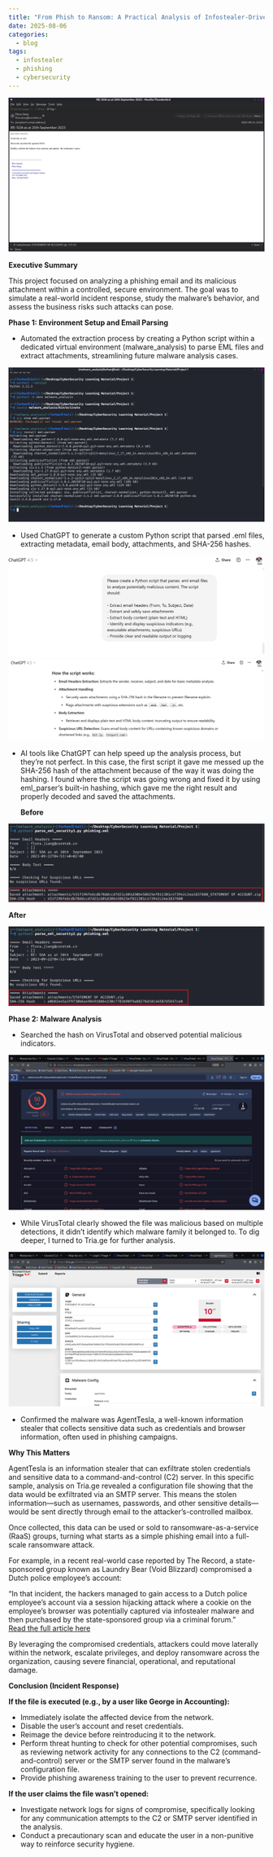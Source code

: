 ```yaml
---
title: "From Phish to Ransom: A Practical Analysis of Infostealer-Driven Attacks"
date: 2025-08-06
categories:
  - blog
tags:
  - infostealer
  - phishing
  - cybersecurity
---
```


![title_image](/assets/1/1-title_image.png)

**Executive Summary**

This project focused on analyzing a phishing email and its malicious attachment within a controlled, secure environment. The goal was to simulate a real-world incident response, study the malware’s behavior, and assess the business risks such attacks can pose.

**Phase 1: Environment Setup and Email Parsing**

* Automated the extraction process by creating a Python script within a dedicated virtual environment (malware\_analysis) to parse EML files and extract attachments, streamlining future malware analysis cases.

![enviroment_setup](/assets/1/2-enviroment_setup.png)

* Used ChatGPT to generate a custom Python script that parsed .eml files, extracting metadata, email body, attachments, and SHA-256 hashes.

![python_script_prompt](/assets/1/3-python_script_prompt.png)  
![python_script-generation](/assets/1/5-python_script-generation.png)

* AI tools like ChatGPT can help speed up the analysis process, but they’re not perfect. In this case, the first script it gave me messed up the SHA-256 hash of the attachment because of the way it was doing the hashing. I found where the script was going wrong and fixed it by using eml\_parser’s built-in hashing, which gave me the right result and properly decoded and saved the attachments.  
    
  **Before**

![wrong_hashing](/assets/1/6-wrong_hashing.png)
    
  **After**  
    
 ![right_hashing](/assets/1/7-right_hashing.png)

**Phase 2: Malware Analysis**

* Searched the hash on VirusTotal and observed potential malicious indicators.

 ![virustotal_results](/assets/1/8-virustotal_results.png)

* While VirusTotal clearly showed the file was malicious based on multiple detections, it didn’t identify which malware family it belonged to. To dig deeper, I turned to Tria.ge for further analysis.

 ![tirage_scan](/assets/1/9-tirage_scan.png)

* Confirmed the malware was AgentTesla, a well-known information stealer that collects sensitive data such as credentials and browser information, often used in phishing campaigns.  
  


**Why This Matters**

AgentTesla is an information stealer that can exfiltrate stolen credentials and sensitive data to a command-and-control (C2) server. In this specific sample, analysis on Tria.ge revealed a configuration file showing that the data would be exfiltrated via an SMTP server. This means the stolen information—such as usernames, passwords, and other sensitive details—would be sent directly through email to the attacker’s-controlled mailbox.

Once collected, this data can be used or sold to ransomware-as-a-service (RaaS) groups, turning what starts as a simple phishing email into a full-scale ransomware attack. 

For example, in a recent real-world case reported by The Record, a state-sponsored group known as Laundry Bear (Void Blizzard) compromised a Dutch police employee’s account:

“In that incident, the hackers managed to gain access to a Dutch police employee’s account via a session hijacking attack where a cookie on the employee’s browser was potentially captured via infostealer malware and then purchased by the state-sponsored group via a criminal forum.”  
[Read the full article here](https://therecord.media/laundry-bear-void-blizzard-russia-hackers-netherlands)

By leveraging the compromised credentials, attackers could move laterally within the network, escalate privileges, and deploy ransomware across the organization, causing severe financial, operational, and reputational damage.

**Conclusion (Incident Response)**

**If the file is executed (e.g., by a user like George in Accounting):**

* Immediately isolate the affected device from the network.  
* Disable the user’s account and reset credentials.  
* Reimage the device before reintroducing it to the network.  
* Perform threat hunting to check for other potential compromises, such as reviewing network activity for any connections to the C2 (command-and-control) server or the SMTP server found in the malware’s configuration file.  
* Provide phishing awareness training to the user to prevent recurrence.


**If the user claims the file wasn’t opened:**

* Investigate network logs for signs of compromise, specifically looking for any communication attempts to the C2 or SMTP server identified in the analysis.  
* Conduct a precautionary scan and educate the user in a non-punitive way to reinforce security hygiene.